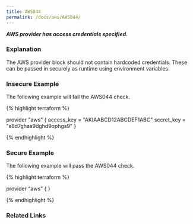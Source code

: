 ```yaml
---
title: AWS044
permalink: /docs/aws/AWS044/
---
```


***AWS provider has access credentials specified.***

### Explanation


The AWS provider block should not contain hardcoded credentials. These can be passed in securely as runtime using environment variables.



### Insecure Example

The following example will fail the AWS044 check.

{% highlight terraform %}

provider "aws" {
  access_key = "AKIAABCD12ABCDEF1ABC"
  secret_key = "s8d7ghas9dghd9ophgs9"
}

{% endhighlight %}



### Secure Example

The following example will pass the AWS044 check.

{% highlight terraform %}

provider "aws" {
}

{% endhighlight %}


### Related Links


